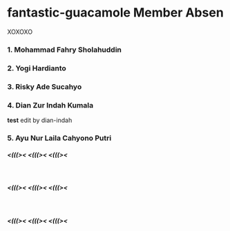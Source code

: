 # fantastic-guacamole Member Absen
XOXOXO

<h3>1. Mohammad Fahry Sholahuddin</h3>
<h3>2. Yogi Hardianto</h3>
<h3>3. Risky Ade Sucahyo</h3>
<h3>4. Dian Zur Indah Kumala</h3>
<p><b>test</b> edit by dian-indah</p>

<h3>5. Ayu Nur Laila Cahyono Putri</h3>


<h5> <(((><     <(((><        <(((><</h5>
  <br>
  <h5> <(((><            <(((><      <(((><</h5></br>
    <h5> <(((><     <(((><        <(((><</h5>
